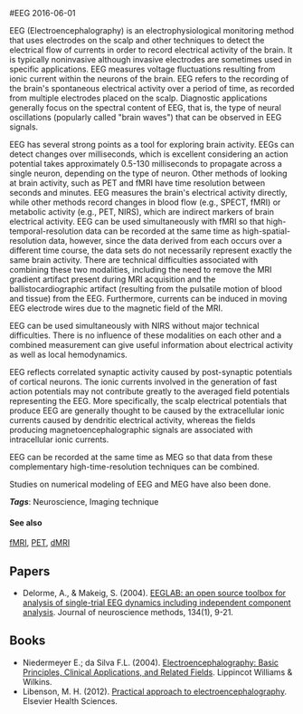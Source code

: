 
#EEG
2016-06-01

EEG (Electroencephalography) is an electrophysiological monitoring method that uses electrodes on the scalp and other techniques to detect the electrical flow of currents in order to record electrical activity of the brain. It is typically noninvasive although invasive electrodes are sometimes used in specific applications. 
EEG measures voltage fluctuations resulting from ionic current within the neurons of the brain. EEG refers to the recording of the brain's spontaneous electrical activity over a period of time, as recorded from multiple electrodes placed on the scalp. Diagnostic applications generally focus on the spectral content of EEG, that is, the type of neural oscillations (popularly called "brain waves") that can be observed in EEG signals.

EEG has several strong points as a tool for exploring brain activity. EEGs can detect changes over milliseconds, which is excellent considering an action potential takes approximately 0.5-130 milliseconds to propagate across a single neuron, depending on the type of neuron. Other methods of looking at brain activity, such as PET and fMRI have time resolution between seconds and minutes. EEG measures the brain's electrical activity directly, while other methods record changes in blood flow (e.g., SPECT, fMRI) or metabolic activity (e.g., PET, NIRS), which are indirect markers of brain electrical activity. EEG can be used simultaneously with fMRI so that high-temporal-resolution data can be recorded at the same time as high-spatial-resolution data, however, since the data derived from each occurs over a different time course, the data sets do not necessarily represent exactly the same brain activity. There are technical difficulties associated with combining these two modalities, including the need to remove the MRI gradient artifact present during MRI acquisition and the ballistocardiographic artifact (resulting from the pulsatile motion of blood and tissue) from the EEG. Furthermore, currents can be induced in moving EEG electrode wires due to the magnetic field of the MRI.

EEG can be used simultaneously with NIRS without major technical difficulties. There is no influence of these modalities on each other and a combined measurement can give useful information about electrical activity as well as local hemodynamics.

EEG reflects correlated synaptic activity caused by post-synaptic potentials of cortical neurons. The ionic currents involved in the generation of fast action potentials may not contribute greatly to the averaged field potentials representing the EEG. More specifically, the scalp electrical potentials that produce EEG are generally thought to be caused by the extracellular ionic currents caused by dendritic electrical activity, whereas the fields producing magnetoencephalographic signals are associated with intracellular ionic currents.

EEG can be recorded at the same time as MEG so that data from these complementary high-time-resolution techniques can be combined.

Studies on numerical modeling of EEG and MEG have also been done.

***Tags***: Neuroscience, Imaging technique

#### See also
[fMRI](/fmri), [PET](/pet), [dMRI](/dmri)
## Papers
* Delorme, A., & Makeig, S. (2004). [EEGLAB: an open source toolbox for analysis of single-trial EEG dynamics including independent component analysis](https://escholarship.org/uc/item/52k1t4sz.pdf). Journal of neuroscience methods, 134(1), 9-21.

## Books
* Niedermeyer E.; da Silva F.L. (2004). [Electroencephalography: Basic Principles, Clinical Applications, and Related Fields](https://www.goodreads.com/book/show/3611368-electroencephalography). Lippincot Williams & Wilkins.
* Libenson, M. H. (2012). [Practical approach to electroencephalography](https://www.goodreads.com/book/show/8889238-practical-approach-to-electroencephalography). Elsevier Health Sciences.


